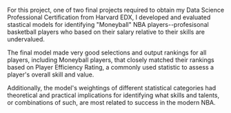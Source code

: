 For this project, one of two final projects required to obtain my Data Science Professional Certification from Harvard EDX, I developed and evaluated stastical models for identifying "Moneyball" NBA players--profesisonal basketball players who based on their salary relative to their skills are undervalued. 

The final model made very good selections and output rankings for all players, including Moneyball players, that closely matched their rankings based on Player Efficiency Rating, a commonly used statistic to assess a player's overall skill and value.

Additionally, the model's weightings of different statistical categories had theoretical and practical implications for identifying what skills and talents, or combinations of such, are most related to success in the modern NBA.
